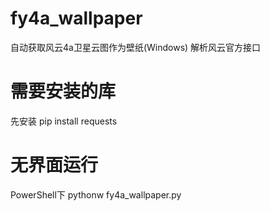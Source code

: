 # fy4a_wallpaper
自动获取风云4a卫星云图作为壁纸(Windows)
解析风云官方接口

# 需要安装的库
先安装 pip install requests

# 无界面运行
PowerShell下 pythonw fy4a_wallpaper.py
